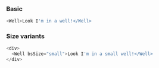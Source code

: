 ### Basic

```js
<Well>Look I'm in a well!</Well>
```

### Size variants

```js
<div>
  <Well bsSize="small">Look I'm in a small well!</Well>
</div>
```
